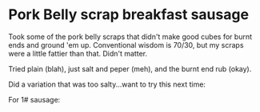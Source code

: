   # Pork Belly scrap breakfast sausage 

Took some of the pork belly scraps that didn't make good cubes for burnt ends and ground 'em up.  Conventional wisdom is 70/30, but my scraps were a little fattier than that.  Didn't matter.

Tried plain (blah), just salt and peper (meh), and the burnt end rub (okay).

Did a variation that was too salty...want to try this next time:

For 1# sausage:
